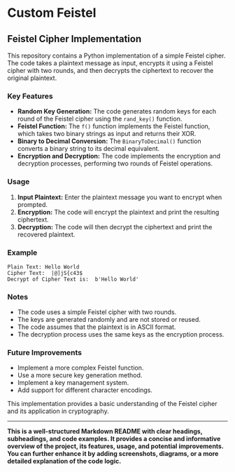 ﻿# Custom Feistel
## Feistel Cipher Implementation

This repository contains a Python implementation of a simple Feistel cipher. The code takes a plaintext message as input, encrypts it using a Feistel cipher with two rounds, and then decrypts the ciphertext to recover the original plaintext.

### Key Features

* **Random Key Generation:** The code generates random keys for each round of the Feistel cipher using the `rand_key()` function.
* **Feistel Function:** The `f()` function implements the Feistel function, which takes two binary strings as input and returns their XOR.
* **Binary to Decimal Conversion:** The `BinaryToDecimal()` function converts a binary string to its decimal equivalent.
* **Encryption and Decryption:** The code implements the encryption and decryption processes, performing two rounds of Feistel operations.

### Usage

1. **Input Plaintext:** Enter the plaintext message you want to encrypt when prompted.
2. **Encryption:** The code will encrypt the plaintext and print the resulting ciphertext.
3. **Decryption:** The code will then decrypt the ciphertext and print the recovered plaintext.

### Example

```
Plain Text: Hello World
Cipher Text:  |@]jS{c43$
Decrypt of Cipher Text is:  b'Hello World'
```

### Notes

* The code uses a simple Feistel cipher with two rounds. 
* The keys are generated randomly and are not stored or reused.
* The code assumes that the plaintext is in ASCII format.
* The decryption process uses the same keys as the encryption process.

### Future Improvements

* Implement a more complex Feistel function.
* Use a more secure key generation method.
* Implement a key management system.
* Add support for different character encodings.

This implementation provides a basic understanding of the Feistel cipher and its application in cryptography.

---

**This is a well-structured Markdown README with clear headings, subheadings, and code examples. It provides a concise and informative overview of the project, its features, usage, and potential improvements. You can further enhance it by adding screenshots, diagrams, or a more detailed explanation of the code logic.**
